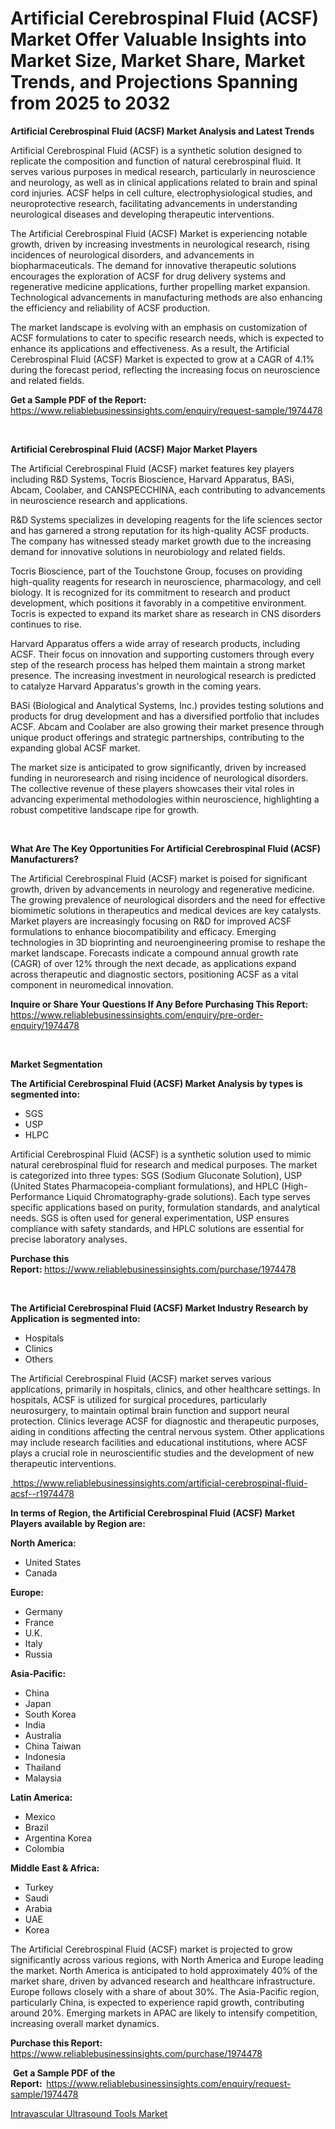 <p><h1>Artificial Cerebrospinal Fluid (ACSF) Market Offer Valuable Insights into Market Size, Market Share, Market Trends, and Projections Spanning from 2025 to 2032</h1></p><p><strong>Artificial Cerebrospinal Fluid (ACSF) Market Analysis and Latest Trends</strong></p>
<p><p>Artificial Cerebrospinal Fluid (ACSF) is a synthetic solution designed to replicate the composition and function of natural cerebrospinal fluid. It serves various purposes in medical research, particularly in neuroscience and neurology, as well as in clinical applications related to brain and spinal cord injuries. ACSF helps in cell culture, electrophysiological studies, and neuroprotective research, facilitating advancements in understanding neurological diseases and developing therapeutic interventions.</p><p>The Artificial Cerebrospinal Fluid (ACSF) Market is experiencing notable growth, driven by increasing investments in neurological research, rising incidences of neurological disorders, and advancements in biopharmaceuticals. The demand for innovative therapeutic solutions encourages the exploration of ACSF for drug delivery systems and regenerative medicine applications, further propelling market expansion. Technological advancements in manufacturing methods are also enhancing the efficiency and reliability of ACSF production.</p><p>The market landscape is evolving with an emphasis on customization of ACSF formulations to cater to specific research needs, which is expected to enhance its applications and effectiveness. As a result, the Artificial Cerebrospinal Fluid (ACSF) Market is expected to grow at a CAGR of 4.1% during the forecast period, reflecting the increasing focus on neuroscience and related fields.</p></p>
<p><strong>Get a Sample PDF of the Report:&nbsp;</strong> <a href="https://www.reliablebusinessinsights.com/enquiry/request-sample/1974478?utm_campaign=3003&utm_medium=2&utm_source=Github&utm_content=ia&utm_term=05032025&utm_id=artificial-cerebrospinal-fluid-acsf">https://www.reliablebusinessinsights.com/enquiry/request-sample/1974478</a></p>
<p>&nbsp;</p>
<p><strong>Artificial Cerebrospinal Fluid (ACSF) Major Market Players</strong></p>
<p><p>The Artificial Cerebrospinal Fluid (ACSF) market features key players including R&D Systems, Tocris Bioscience, Harvard Apparatus, BASi, Abcam, Coolaber, and CANSPECCHINA, each contributing to advancements in neuroscience research and applications.</p><p>R&D Systems specializes in developing reagents for the life sciences sector and has garnered a strong reputation for its high-quality ACSF products. The company has witnessed steady market growth due to the increasing demand for innovative solutions in neurobiology and related fields.</p><p>Tocris Bioscience, part of the Touchstone Group, focuses on providing high-quality reagents for research in neuroscience, pharmacology, and cell biology. It is recognized for its commitment to research and product development, which positions it favorably in a competitive environment. Tocris is expected to expand its market share as research in CNS disorders continues to rise.</p><p>Harvard Apparatus offers a wide array of research products, including ACSF. Their focus on innovation and supporting customers through every step of the research process has helped them maintain a strong market presence. The increasing investment in neurological research is predicted to catalyze Harvard Apparatus's growth in the coming years.</p><p>BASi (Biological and Analytical Systems, Inc.) provides testing solutions and products for drug development and has a diversified portfolio that includes ACSF. Abcam and Coolaber are also growing their market presence through unique product offerings and strategic partnerships, contributing to the expanding global ACSF market.</p><p>The market size is anticipated to grow significantly, driven by increased funding in neuroresearch and rising incidence of neurological disorders. The collective revenue of these players showcases their vital roles in advancing experimental methodologies within neuroscience, highlighting a robust competitive landscape ripe for growth.</p></p>
<p>&nbsp;</p>
<p><strong>What Are The Key Opportunities For Artificial Cerebrospinal Fluid (ACSF) Manufacturers?</strong></p>
<p><p>The Artificial Cerebrospinal Fluid (ACSF) market is poised for significant growth, driven by advancements in neurology and regenerative medicine. The growing prevalence of neurological disorders and the need for effective biomimetic solutions in therapeutics and medical devices are key catalysts. Market players are increasingly focusing on R&D for improved ACSF formulations to enhance biocompatibility and efficacy. Emerging technologies in 3D bioprinting and neuroengineering promise to reshape the market landscape. Forecasts indicate a compound annual growth rate (CAGR) of over 12% through the next decade, as applications expand across therapeutic and diagnostic sectors, positioning ACSF as a vital component in neuromedical innovation.</p></p>
<p><strong>Inquire or Share Your Questions If Any Before Purchasing This Report:</strong> <a href="https://www.reliablebusinessinsights.com/enquiry/pre-order-enquiry/1974478?utm_campaign=3003&utm_medium=2&utm_source=Github&utm_content=ia&utm_term=05032025&utm_id=artificial-cerebrospinal-fluid-acsf">https://www.reliablebusinessinsights.com/enquiry/pre-order-enquiry/1974478</a></p>
<p>&nbsp;</p>
<p><strong>Market Segmentation</strong></p>
<p><strong>The Artificial Cerebrospinal Fluid (ACSF) Market Analysis by types is segmented into:</strong></p>
<p><ul><li>SGS</li><li>USP</li><li>HLPC</li></ul></p>
<p><p>Artificial Cerebrospinal Fluid (ACSF) is a synthetic solution used to mimic natural cerebrospinal fluid for research and medical purposes. The market is categorized into three types: SGS (Sodium Gluconate Solution), USP (United States Pharmacopeia-compliant formulations), and HPLC (High-Performance Liquid Chromatography-grade solutions). Each type serves specific applications based on purity, formulation standards, and analytical needs. SGS is often used for general experimentation, USP ensures compliance with safety standards, and HPLC solutions are essential for precise laboratory analyses.</p></p>
<p><strong>Purchase this Report:&nbsp;</strong><a href="https://www.reliablebusinessinsights.com/purchase/1974478?utm_campaign=3003&utm_medium=2&utm_source=Github&utm_content=ia&utm_term=05032025&utm_id=artificial-cerebrospinal-fluid-acsf">https://www.reliablebusinessinsights.com/purchase/1974478</a></p>
<p>&nbsp;</p>
<p><strong>The Artificial Cerebrospinal Fluid (ACSF) Market Industry Research by Application is segmented into:</strong></p>
<p><ul><li>Hospitals</li><li>Clinics</li><li>Others</li></ul></p>
<p><p>The Artificial Cerebrospinal Fluid (ACSF) market serves various applications, primarily in hospitals, clinics, and other healthcare settings. In hospitals, ACSF is utilized for surgical procedures, particularly neurosurgery, to maintain optimal brain function and support neural protection. Clinics leverage ACSF for diagnostic and therapeutic purposes, aiding in conditions affecting the central nervous system. Other applications may include research facilities and educational institutions, where ACSF plays a crucial role in neuroscientific studies and the development of new therapeutic interventions.</p></p>
<p><a href="https://www.reliablebusinessinsights.com/artificial-cerebrospinal-fluid-acsf--r1974478?utm_campaign=3003&utm_medium=2&utm_source=Github&utm_content=ia&utm_term=05032025&utm_id=artificial-cerebrospinal-fluid-acsf">&nbsp;https://www.reliablebusinessinsights.com/artificial-cerebrospinal-fluid-acsf--r1974478</a></p>
<p><strong>In terms of Region, the Artificial Cerebrospinal Fluid (ACSF) Market Players available by Region are:</strong></p>
<p>
    <p> <strong> North America: </strong>
        <ul>
            <li>United States</li>
            <li>Canada</li>
        </ul>
        </p> 
    <p> <strong> Europe: </strong>
        <ul>
            <li>Germany</li>
            <li>France</li>
            <li>U.K.</li>
            <li>Italy</li>
            <li>Russia</li>
        </ul>
        </p> 
    <p> <strong> Asia-Pacific: </strong>
        <ul>
            <li>China</li>
            <li>Japan</li>
            <li>South Korea</li>
            <li>India</li>
            <li>Australia</li>
            <li>China Taiwan</li>
            <li>Indonesia</li>
            <li>Thailand</li>
            <li>Malaysia</li>
        </ul>
        </p> 
    <p> <strong> Latin America: </strong>
        <ul>
            <li>Mexico</li>
            <li>Brazil</li>
            <li>Argentina Korea</li>
            <li>Colombia</li>
        </ul>
        </p> 
    <p> <strong> Middle East & Africa: </strong>
        <ul>
            <li>Turkey</li>
            <li>Saudi</li>
            <li>Arabia</li>
            <li>UAE</li>
            <li>Korea</li>
        </ul>
    </p>
    </p>
<p><p>The Artificial Cerebrospinal Fluid (ACSF) market is projected to grow significantly across various regions, with North America and Europe leading the market. North America is anticipated to hold approximately 40% of the market share, driven by advanced research and healthcare infrastructure. Europe follows closely with a share of about 30%. The Asia-Pacific region, particularly China, is expected to experience rapid growth, contributing around 20%. Emerging markets in APAC are likely to intensify competition, increasing overall market dynamics.</p></p>
<p><strong>Purchase this Report: </strong><a href="https://www.reliablebusinessinsights.com/purchase/1974478?utm_campaign=3003&utm_medium=2&utm_source=Github&utm_content=ia&utm_term=05032025&utm_id=artificial-cerebrospinal-fluid-acsf">https://www.reliablebusinessinsights.com/purchase/1974478</a></p>
<p>&nbsp;<strong>Get a Sample PDF of the Report:&nbsp;&nbsp;</strong><a href="https://www.reliablebusinessinsights.com/enquiry/request-sample/1974478?utm_campaign=3003&utm_medium=2&utm_source=Github&utm_content=ia&utm_term=05032025&utm_id=artificial-cerebrospinal-fluid-acsf">https://www.reliablebusinessinsights.com/enquiry/request-sample/1974478</a></p>
<p><strong></strong></p>
<p><p><a href="https://github.com/abantolemox08/Market-Research-Report-List-1/blob/main/intravascular-ultrasound-tools-market.md?utm_campaign=3003&utm_medium=2&utm_source=Github&utm_content=ia&utm_term=05032025&utm_id=artificial-cerebrospinal-fluid-acsf">Intravascular Ultrasound Tools Market</a></p></p>